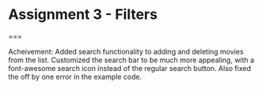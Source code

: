 # Assignment 3 - Filters
===

Acheivement:
Added search functionality to adding and deleting movies from the list. Customized the search bar to be much more appealing, with a font-awesome search icon instead of the regular search button. Also fixed the off by one error in the example code.